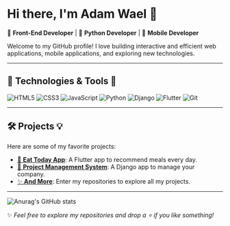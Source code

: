 # Hi there, I'm Adam Wael 👋

🎨 **Front-End Developer** | 🐍 **Python Developer** | 📱 **Mobile Developer**

Welcome to my GitHub profile! I love building interactive and efficient web applications, mobile applications, and exploring new technologies.

---

## 🔧 Technologies & Tools 🚀
![HTML5](https://img.shields.io/badge/-HTML5-E34F26?logo=html5&logoColor=white&style=flat-square)
![CSS3](https://img.shields.io/badge/-CSS3-1572B6?logo=css3&logoColor=white&style=flat-square)
![JavaScript](https://img.shields.io/badge/-JavaScript-F7DF1E?logo=javascript&logoColor=black&style=flat-square)
![Python](https://img.shields.io/badge/-Python-3776AB?logo=python&logoColor=white&style=flat-square)
![Django](https://img.shields.io/badge/-Django-092E20?logo=django&logoColor=white&style=flat-square)
![Flutter](https://img.shields.io/badge/-Flutter-02569B?logo=flutter&logoColor=white&style=flat-square)
![Git](https://img.shields.io/badge/-Git-F05032?logo=git&logoColor=white&style=flat-square)

---

## 🛠️ Projects 💡  
Here are some of my favorite projects:  
- [📱 **Eat Today App**](#): A Flutter app to recommend meals every day.  
- [🏢 **Project Management System**](#): A Django app to manage your company.  
- [✨ **And More**](#): Enter my repositories to explore all my projects.  

---
![Anurag's GitHub stats](https://github-readme-stats.vercel.app/api?username=adamwassal&show_icons=true)

✨ *Feel free to explore my repositories and drop a ⭐ if you like something!*  
